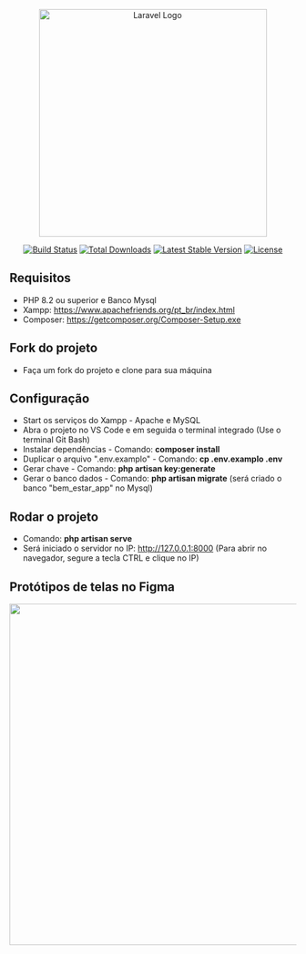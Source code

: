 <p align="center"><a href="https://laravel.com" target="_blank"><img src="https://raw.githubusercontent.com/laravel/art/master/logo-lockup/5%20SVG/2%20CMYK/1%20Full%20Color/laravel-logolockup-cmyk-red.svg" width="400" alt="Laravel Logo"></a></p>

<p align="center">
<a href="https://github.com/laravel/framework/actions"><img src="https://github.com/laravel/framework/workflows/tests/badge.svg" alt="Build Status"></a>
<a href="https://packagist.org/packages/laravel/framework"><img src="https://img.shields.io/packagist/dt/laravel/framework" alt="Total Downloads"></a>
<a href="https://packagist.org/packages/laravel/framework"><img src="https://img.shields.io/packagist/v/laravel/framework" alt="Latest Stable Version"></a>
<a href="https://packagist.org/packages/laravel/framework"><img src="https://img.shields.io/packagist/l/laravel/framework" alt="License"></a>
</p>

## Requisitos

- PHP 8.2 ou superior e Banco Mysql
- Xampp: https://www.apachefriends.org/pt_br/index.html
- Composer: https://getcomposer.org/Composer-Setup.exe

## Fork do projeto

- Faça um fork do projeto e clone para sua máquina

## Configuração

- Start os serviços do Xampp - Apache e MySQL
- Abra o projeto no VS Code e em seguida o terminal integrado (Use o terminal Git Bash)
- Instalar dependências - Comando: **composer install**
- Duplicar o arquivo ".env.examplo" - Comando: **cp .env.examplo .env**
- Gerar chave - Comando: **php artisan key:generate**
- Gerar o banco dados - Comando: **php artisan migrate** (será criado o banco "bem_estar_app" no Mysql)

## Rodar o projeto

- Comando: **php artisan serve**
- Será iniciado o servidor no IP: http://127.0.0.1:8000 (Para abrir no navegador, segure a tecla CTRL e clique no IP)

## Protótipos de telas no Figma

<p align="center"><a href="https://www.figma.com/design/99UrkDVcq8pHKaGzcCcH7F/Telas-BemEstar-PRO?node-id=2-40&t=U0jgYP70kBgBJY4h-1" target="_blank"><img src="https://i.ibb.co/strQSLH/Tela-Gest-o.png" width="600"></a></p>